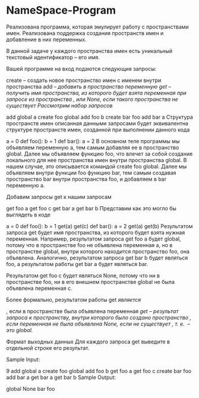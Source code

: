 # NameSpace-Program
Реализована программа, которая эмулирует работу с пространствами имен. Реализована поддержка создания пространств имен и добавление в них переменных.

В данной задаче у каждого пространства имен есть уникальный текстовый идентификатор – его имя.

Вашей программе на вход подаются следующие запросы:

create <namespace> <parent> –  создать новое пространство имен с именем <namespace> внутри пространства <parent>
add <namespace> <var> – добавить в пространство <namespace> переменную <var>
get <namespace> <var> – получить имя пространства, из которого будет взята переменная <var> при запросе из пространства <namespace>, или None, если такого пространства не существует
Рассмотрим набор запросов

add global a
create foo global
add foo b
create bar foo
add bar a
Структура пространств имен описанная данными запросами будет эквивалентна структуре пространств имен, созданной при выполнении данного кода

a = 0
def foo():
  b = 1
  def bar():
    a = 2
В основном теле программы мы объявляем переменную a, тем самым добавляя ее в пространство global. Далее мы объявляем функцию foo, что влечет за собой создание локального для нее пространства имен внутри пространства global. В нашем случае, это описывается командой create foo global. Далее мы объявляем внутри функции foo функцию bar, тем самым создавая пространство bar внутри пространства foo, и добавляем в bar переменную a.

Добавим запросы get к нашим запросам

get foo a
get foo c
get bar a
get bar b
Представим как это могло бы выглядеть в коде

a = 0
def foo():
  b = 1
  get(a)
  get(c)
  def bar():
    a = 2
    get(a)
    get(b)
Результатом запроса get будет имя пространства, из которого будет взята нужная переменная.
Например, результатом запроса get foo a будет global, потому что в пространстве foo не объявлена переменная a, но в пространстве global, внутри которого находится пространство foo, она объявлена. Аналогично, результатом запроса get bar b будет являться foo, а результатом работы get bar a будет являться bar.

Результатом get foo c будет являться None, потому что ни в пространстве foo, ни в его внешнем пространстве global не была объявлена переменная с.

Более формально, результатом работы get <namespace> <var> является

<namespace>, если в пространстве <namespace> была объявлена переменная <var>
get <parent> <var> – результат запроса к пространству, внутри которого было создано пространство <namespace>, если переменная не была объявлена
None, если не существует <parent>, т. е. <namespace>﻿ – это global.

Формат выходных данных
Для каждого запроса get выведите в отдельной строке его результат.

Sample Input:

9
add global a
create foo global
add foo b
get foo a
get foo c
create bar foo
add bar a
get bar a
get bar b
Sample Output:

global
None
bar
foo
